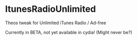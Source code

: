 ItunesRadioUnlimited
====================

Theos tweak for Unlimited iTunes Radio / Ad-free

Currently in BETA, not yet available in cydia! (Might never be?)
